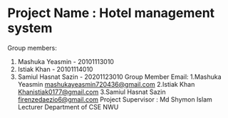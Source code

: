 # Project Name : Hotel management system

Group members:
1. Mashuka Yeasmin - 20101113010
2. Istiak Khan - 20101114010
3. Samiul Hasnat Sazin - 20201123010
Group Member Email:
1.Mashuka Yeasmin
mashukayeasmin720436@gmail.com
2.Istiak Khan
Khanistiak0177@gmail.com
3.Samiul Hasnat Sazin
firenzedaezio6@gmail.com
Project Supervisor :
Md Shymon Islam 
Lecturer 
Department of CSE
NWU
